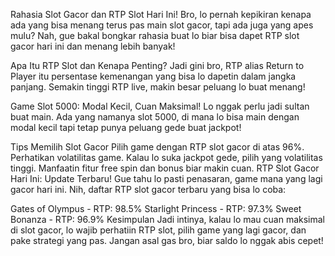 Rahasia Slot Gacor dan RTP Slot Hari Ini!
Bro, lo pernah kepikiran kenapa ada yang bisa menang terus pas main slot gacor, tapi ada juga yang apes mulu? Nah, gue bakal bongkar rahasia buat lo biar bisa dapet RTP slot gacor hari ini dan menang lebih banyak!

Apa Itu RTP Slot dan Kenapa Penting?
Jadi gini bro, RTP alias Return to Player itu persentase kemenangan yang bisa lo dapetin dalam jangka panjang. Semakin tinggi RTP live, makin besar peluang lo buat menang!

Game Slot 5000: Modal Kecil, Cuan Maksimal!
Lo nggak perlu jadi sultan buat main. Ada yang namanya slot 5000, di mana lo bisa main dengan modal kecil tapi tetap punya peluang gede buat jackpot!

Tips Memilih Slot Gacor
Pilih game dengan RTP slot gacor di atas 96%.
Perhatikan volatilitas game. Kalau lo suka jackpot gede, pilih yang volatilitas tinggi.
Manfaatin fitur free spin dan bonus biar makin cuan.
RTP Slot Gacor Hari Ini: Update Terbaru!
Gue tahu lo pasti penasaran, game mana yang lagi gacor hari ini. Nih, daftar RTP slot gacor terbaru yang bisa lo coba:

Gates of Olympus - RTP: 98.5%
Starlight Princess - RTP: 97.3%
Sweet Bonanza - RTP: 96.9%
Kesimpulan
Jadi intinya, kalau lo mau cuan maksimal di slot gacor, lo wajib perhatiin RTP slot, pilih game yang lagi gacor, dan pake strategi yang pas. Jangan asal gas bro, biar saldo lo nggak abis cepet!

